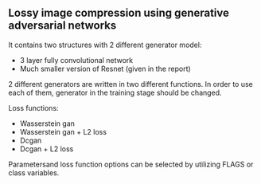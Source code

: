 ## Lossy image compression using generative adversarial networks

It contains two structures with 2 different generator model: 
- 3 layer fully convolutional network
- Much smaller version of Resnet (given in the report)

2 different generators are written in two different functions. In order to use each of them, generator in the training stage should be changed. 

Loss functions: 
- Wasserstein gan 
- Wasserstein gan + L2 loss
- Dcgan 
- Dcgan + L2 loss

Parametersand loss function options can be selected by utilizing FLAGS or class variables. 




